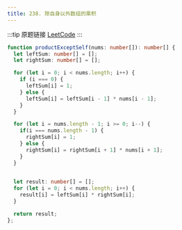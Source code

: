```yaml
---
title: 238. 除自身以外数组的乘积
---
```


:::tip 原题链接
[LeetCode](https://leetcode-cn.com/problems/product-of-array-except-self/)
:::


```typescript
function productExceptSelf(nums: number[]): number[] {
  let leftSum: number[] = [];
  let rightSum: number[] = [];

  for (let i = 0; i < nums.length; i++) {
    if (i === 0) {
      leftSum[i] = 1;
    } else {
      leftSum[i] = leftSum[i - 1] * nums[i - 1];
    }
  }

  for (let i = nums.length - 1; i >= 0; i--) {
    if(i === nums.length - 1) {
      rightSum[i] = 1;
    } else {
      rightSum[i] = rightSum[i + 1] * nums[i + 1];
    }
  }
  

  let result: number[] = [];
  for (let i = 0; i < nums.length; i++) {
    result[i] = leftSum[i] * rightSum[i];
  }

  return result;
};
```
